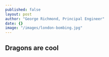 ```yaml
---
published: false
layout: post
author: "George Richmond, Principal Engineer"
date: {}
image: "/images/london-bombing.jpg"
---
```


## Dragons are cool
